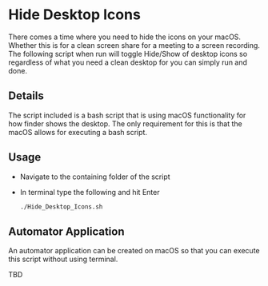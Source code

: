 # Hide Desktop Icons

There comes a time where you need to hide the icons on your macOS. Whether this is for a clean screen share for a meeting to a screen recording. The following script when run will toggle Hide/Show of desktop icons so regardless of what you need a clean desktop for you can simply run and done.

## Details

The script included is a bash script that is using macOS functionality for how finder shows the desktop. The only requirement for this is that the macOS allows for executing a bash script.

## Usage

- Navigate to the containing folder of the script
- In terminal type the following and hit Enter

    ```sh
    ./Hide_Desktop_Icons.sh
    ```

## Automator Application

An automator application can be created on macOS so that you can execute this script without using terminal.

TBD
